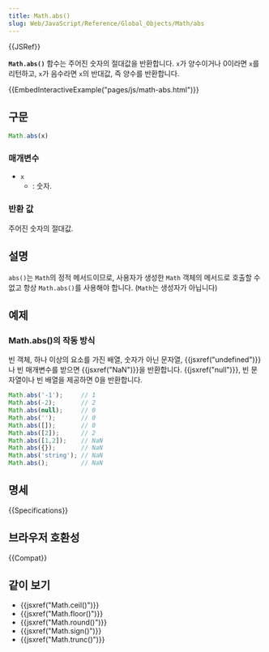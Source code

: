```yaml
---
title: Math.abs()
slug: Web/JavaScript/Reference/Global_Objects/Math/abs
---
```


{{JSRef}}

**`Math.abs()`** 함수는 주어진 숫자의 절대값을
반환합니다. `x`가 양수이거나 0이라면 `x`를 리턴하고,
`x`가 음수라면 `x`의 반대값, 즉 양수를 반환합니다.

{{EmbedInteractiveExample("pages/js/math-abs.html")}}

## 구문

```js
Math.abs(x)
```

### 매개변수

- `x`
  - : 숫자.

### 반환 값

주어진 숫자의 절대값.

## 설명

`abs()`는 `Math`의 정적 메서드이므로, 사용자가 생성한
`Math` 객체의 메서드로 호출할 수 없고 항상
`Math.abs()`를 사용해야 합니다. (`Math`는 생성자가
아닙니다)

## 예제

### Math.abs()의 작동 방식

빈 객체, 하나 이상의 요소를 가진 배열, 숫자가 아닌 문자열,
{{jsxref("undefined")}}나 빈 매개변수를 받으면 {{jsxref("NaN")}}을 반환합니다.
{{jsxref("null")}}, 빈 문자열이나 빈 배열을 제공하면 0을 반환합니다.

```js
Math.abs('-1');     // 1
Math.abs(-2);       // 2
Math.abs(null);     // 0
Math.abs('');       // 0
Math.abs([]);       // 0
Math.abs([2]);      // 2
Math.abs([1,2]);    // NaN
Math.abs({});       // NaN
Math.abs('string'); // NaN
Math.abs();         // NaN
```

## 명세

{{Specifications}}

## 브라우저 호환성

{{Compat}}

## 같이 보기

- {{jsxref("Math.ceil()")}}
- {{jsxref("Math.floor()")}}
- {{jsxref("Math.round()")}}
- {{jsxref("Math.sign()")}}
- {{jsxref("Math.trunc()")}}
